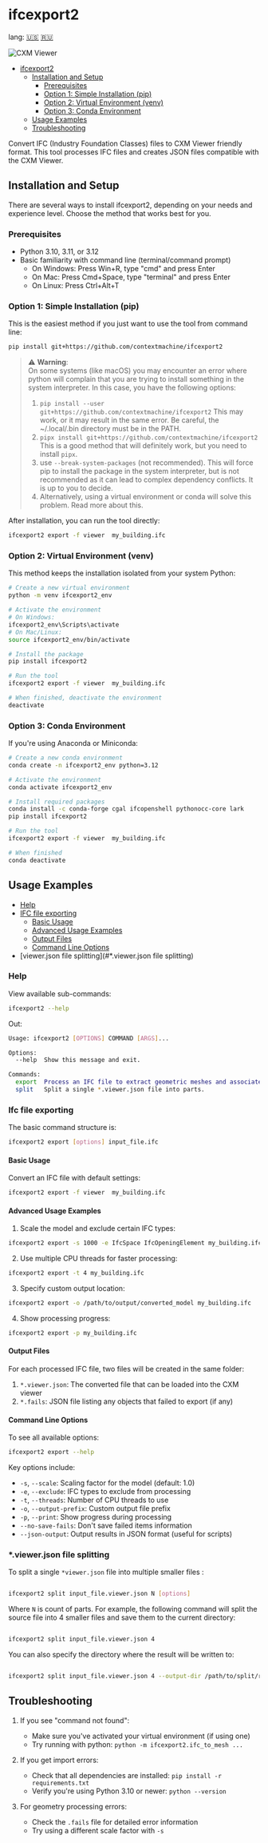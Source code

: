 
# ifcexport2 



lang: [🇺🇸](README.md) [ 🇷🇺](README-ru.md)


![CXM Viewer](examples/Screenshot%202024-12-09%20at%2023.19.15.png)

<!-- TOC -->
* [ifcexport2](#ifcexport2-)
  * [Installation and Setup](#installation-and-setup)
    * [Prerequisites](#prerequisites)
    * [Option 1: Simple Installation (pip)](#option-1-simple-installation-pip)
    * [Option 2: Virtual Environment (venv)](#option-2-virtual-environment-venv)
    * [Option 3: Conda Environment](#option-3-conda-environment)
  * [Usage Examples](#usage-examples)
  * [Troubleshooting](#troubleshooting)
<!-- TOC -->

Convert IFC (Industry Foundation Classes) files to CXM Viewer friendly format. This tool processes IFC files and creates JSON files compatible with the CXM Viewer.

## Installation and Setup

There are several ways to install ifcexport2, depending on your needs and experience level. Choose the method that works best for you.

### Prerequisites

- Python 3.10, 3.11, or 3.12
- Basic familiarity with command line (terminal/command prompt)
  - On Windows: Press Win+R, type "cmd" and press Enter
  - On Mac: Press Cmd+Space, type "terminal" and press Enter
  - On Linux: Press Ctrl+Alt+T

### Option 1: Simple Installation (pip)

This is the easiest method if you just want to use the tool from command line:

```bash
pip install git+https://github.com/contextmachine/ifcexport2 
```


  > :warning: **Warning**: <br>
  On some systems (like macOS) you may encounter an error where python will complain that you are trying to install something in the system interpreter.
  > In this case, you have the following options:
  > 1. `pip install --user git+https://github.com/contextmachine/ifcexport2` This may work, or it may result in the same error. Be careful, the ~/.local/.bin directory must be in the PATH.
  > 2. `pipx install git+https://github.com/contextmachine/ifcexport2` This is a good method that will definitely work, but you need to install `pipx`.
  > 3. use `--break-system-packages` (not recommended). This will force pip to install the package in the system interpreter, but is not recommended as it can lead to complex dependency conflicts. It is up to you to decide.
  > 4. Alternatively, using a virtual environment or conda will solve this problem. Read more about this.
  
  

After installation, you can run the tool directly:

```bash
ifcexport2 export -f viewer  my_building.ifc
```

### Option 2: Virtual Environment (venv)

This method keeps the installation isolated from your system Python:

```bash
# Create a new virtual environment
python -m venv ifcexport2_env

# Activate the environment
# On Windows:
ifcexport2_env\Scripts\activate
# On Mac/Linux:
source ifcexport2_env/bin/activate

# Install the package
pip install ifcexport2

# Run the tool
ifcexport2 export -f viewer  my_building.ifc

# When finished, deactivate the environment
deactivate
```

### Option 3: Conda Environment

If you're using Anaconda or Miniconda:

```bash
# Create a new conda environment
conda create -n ifcexport2_env python=3.12

# Activate the environment
conda activate ifcexport2_env

# Install required packages
conda install -c conda-forge cgal ifcopenshell pythonocc-core lark
pip install ifcexport2

# Run the tool
ifcexport2 export -f viewer  my_building.ifc

# When finished
conda deactivate
```

## Usage Examples

<!-- TOC -->
* [Help](#help)
* [IFC file exporting](#ifc-file-exporting)
  * [Basic Usage](#basic-usage)
  * [Advanced Usage Examples](#advanced-usage-examples)
  * [Output Files](#output-files)
  * [Command Line Options](#command-line-options)
* [viewer.json file splitting](#*.viewer.json file splitting)
<!-- TOC -->

### Help
View available sub-commands:
```bash
ifcexport2 --help
```
Out:
```bash
Usage: ifcexport2 [OPTIONS] COMMAND [ARGS]...

Options:
  --help  Show this message and exit.

Commands:
  export  Process an IFC file to extract geometric meshes and associated...
  split   Split a single *.viewer.json file into parts.
```


### Ifc file exporting


The basic command structure is:
```bash
ifcexport2 export [options] input_file.ifc
```

#### Basic Usage

Convert an IFC file with default settings:
```bash
ifcexport2 export -f viewer  my_building.ifc
```

#### Advanced Usage Examples

1. Scale the model and exclude certain IFC types:
```bash
ifcexport2 export -s 1000 -e IfcSpace IfcOpeningElement my_building.ifc
```

2. Use multiple CPU threads for faster processing:
```bash
ifcexport2 export -t 4 my_building.ifc
```

3. Specify custom output location:
```bash
ifcexport2 export -o /path/to/output/converted_model my_building.ifc
```

4. Show processing progress:
```bash
ifcexport2 export -p my_building.ifc
```

#### Output Files

For each processed IFC file, two files will be created in the same folder:

1. `*.viewer.json`: The converted file that can be loaded into the CXM viewer
2. `*.fails`: JSON file listing any objects that failed to export (if any)

#### Command Line Options

To see all available options:
```bash
ifcexport2 export --help
```

Key options include:
- `-s`, `--scale`: Scaling factor for the model (default: 1.0)
- `-e`, `--exclude`: IFC types to exclude from processing
- `-t`, `--threads`: Number of CPU threads to use
- `-o`, `--output-prefix`: Custom output file prefix
- `-p`, `--print`: Show progress during processing
- `--no-save-fails`: Don't save failed items information
- `--json-output`: Output results in JSON format (useful for scripts)

### *.viewer.json file splitting
To split a single `*viewer.json` file into multiple smaller files :

```bash

ifcexport2 split input_file.viewer.json N [options]
```

Where `N` is count of parts. For example, the following command will split the source file into 4 smaller files 
and save them to the current directory:


```bash

ifcexport2 split input_file.viewer.json 4
```



You can also specify the directory where the result will be written to:


```bash

ifcexport2 split input_file.viewer.json 4 --output-dir /path/to/split/result
```

## Troubleshooting

1. If you see "command not found":
   - Make sure you've activated your virtual environment (if using one)
   - Try running with python: `python -m ifcexport2.ifc_to_mesh ...`

2. If you get import errors:
   - Check that all dependencies are installed: `pip install -r requirements.txt`
   - Verify you're using Python 3.10 or newer: `python --version`

3. For geometry processing errors:
   - Check the `.fails` file for detailed error information
   - Try using a different scale factor with `-s`

